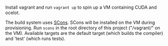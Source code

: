Install vagrant and run `vagrant up` to spin up a VM containing CUDA and ocelot.

The build system uses [SCons](http://www.scons.org/). SCons will be installed
on the VM during provisioning. Run `scons` in the root directory of this
project ("/vagrant/" on the VM). Available targets are the default target (which
builds the compiler) and 'test' (which runs tests).
